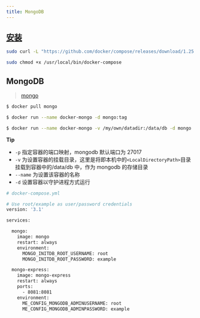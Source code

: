 ```yaml
---
title: MongoDB
---
```


## [安装](https://docs.docker.com/compose/install/)

```bash
sudo curl -L "https://github.com/docker/compose/releases/download/1.25.0/docker-compose-$(uname -s)-$(uname -m)" -o /usr/local/bin/docker-compose

sudo chmod +x /usr/local/bin/docker-compose
```

## MongoDB

> [mongo](https://hub.docker.com/_/mongo)

```bash
$ docker pull mongo

$ docker run --name docker-mongo -d mongo:tag

$ docker run --name docker-mongo -v /my/own/datadir:/data/db -d mongo
```

**Tip**

- `-p` 指定容器的端口映射，mongodb 默认端口为 27017
- `-v` 为设置容器的挂载目录，这里是将即本机中的`<LocalDirectoryPath>`目录挂载到容器中的/data/db 中，作为 mongodb 的存储目录
- `--name` 为设置该容器的名称
- `-d` 设置容器以守护进程方式运行

```dockerfile
# docker-compose.yml

# Use root/example as user/password credentials
version: '3.1'

services:

  mongo:
    image: mongo
    restart: always
    environment:
      MONGO_INITDB_ROOT_USERNAME: root
      MONGO_INITDB_ROOT_PASSWORD: example

  mongo-express:
    image: mongo-express
    restart: always
    ports:
      - 8081:8081
    environment:
      ME_CONFIG_MONGODB_ADMINUSERNAME: root
      ME_CONFIG_MONGODB_ADMINPASSWORD: example
```
